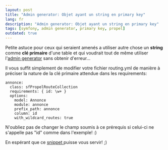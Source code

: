 ```yaml
---
layout: post
title: "Admin generator: Objet ayant un string en primary key"
lang: fr
description: "Admin generator: Objet ayant un string en primary key"
tags: [symfony, admin generator, primary key, propel]
outdated: true
---
```


Petite astuce pour ceux qui seraient amenés a utiliser autre chose un **string** comme **clé primaire** d'une table et qui voudrait tout de même utiliser l'<a title="admin generator" href="http://www.odolbeau.fr/tag/admin-generator">admin generator</a> sans obtenir d'erreur...

Il vous suffit simplement de modifier votre fichier routing.yml de manière à préciser la nature de la clé primaire attendue dans les requirements:

```language-yaml
annonce:
  class: sfPropelRouteCollection
  requirements: { id: \w+ }
  options:
    model: Annonce
    module: annonce
    prefix_path: annonce
    column: id
    with_wildcard_routes: true
```

N'oubliez pas de changer le champ soumis à ce prérequis si celui-ci ne s'appelle pas "id" comme dans l'exemple! :)

En espérant que ce <a href="http://www.odolbeau.fr/tag/snippet" title="snippet" >snippet </a>puisse vous servir! ;)
